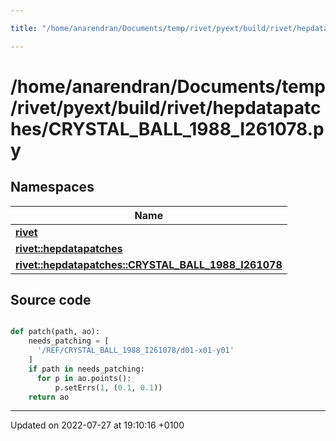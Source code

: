 ```yaml
---

title: "/home/anarendran/Documents/temp/rivet/pyext/build/rivet/hepdatapatches/CRYSTAL_BALL_1988_I261078.py"

---
```


# /home/anarendran/Documents/temp/rivet/pyext/build/rivet/hepdatapatches/CRYSTAL_BALL_1988_I261078.py



## Namespaces

| Name           |
| -------------- |
| **[rivet](http://example.org/namespaces/namespacerivet/)**  |
| **[rivet::hepdatapatches](http://example.org/namespaces/namespacerivet_1_1hepdatapatches/)**  |
| **[rivet::hepdatapatches::CRYSTAL_BALL_1988_I261078](http://example.org/namespaces/namespacerivet_1_1hepdatapatches_1_1crystal__ball__1988__i261078/)**  |




## Source code

```python

def patch(path, ao):
    needs_patching = [ 
      '/REF/CRYSTAL_BALL_1988_I261078/d01-x01-y01'
    ]
    if path in needs_patching:
      for p in ao.points():
          p.setErrs(1, (0.1, 0.1))
    return ao
```


-------------------------------

Updated on 2022-07-27 at 19:10:16 +0100
